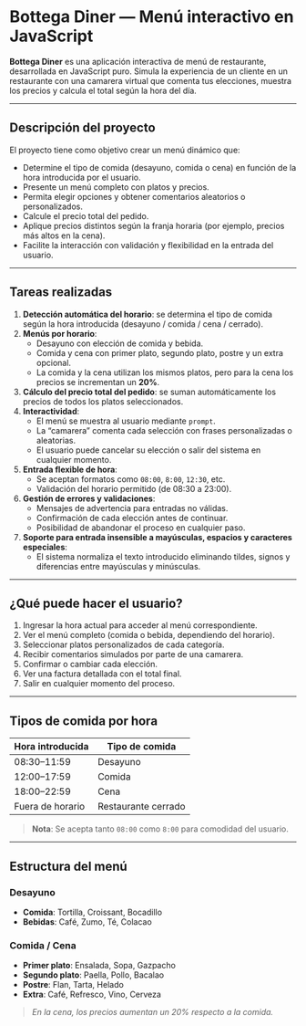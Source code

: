 # Bottega Diner — Menú interactivo en JavaScript

**Bottega Diner** es una aplicación interactiva de menú de restaurante, desarrollada en JavaScript puro. Simula la experiencia de un cliente en un restaurante con una camarera virtual que comenta tus elecciones, muestra los precios y calcula el total según la hora del día.

---

## Descripción del proyecto

El proyecto tiene como objetivo crear un menú dinámico que:

- Determine el tipo de comida (desayuno, comida o cena) en función de la hora introducida por el usuario.
- Presente un menú completo con platos y precios.
- Permita elegir opciones y obtener comentarios aleatorios o personalizados.
- Calcule el precio total del pedido.
- Aplique precios distintos según la franja horaria (por ejemplo, precios más altos en la cena).
- Facilite la interacción con validación y flexibilidad en la entrada del usuario.

---

## Tareas realizadas

1. **Detección automática del horario**: se determina el tipo de comida según la hora introducida (desayuno / comida / cena / cerrado).
2. **Menús por horario**:
   - Desayuno con elección de comida y bebida.
   - Comida y cena con primer plato, segundo plato, postre y un extra opcional.
   - La comida y la cena utilizan los mismos platos, pero para la cena los precios se incrementan un **20%**.
3. **Cálculo del precio total del pedido**: se suman automáticamente los precios de todos los platos seleccionados.
4. **Interactividad**:
   - El menú se muestra al usuario mediante `prompt`.
   - La “camarera” comenta cada selección con frases personalizadas o aleatorias.
   - El usuario puede cancelar su elección o salir del sistema en cualquier momento.
5. **Entrada flexible de hora**:
   - Se aceptan formatos como `08:00`, `8:00`, `12:30`, etc.
   - Validación del horario permitido (de 08:30 a 23:00).
6. **Gestión de errores y validaciones**:
   - Mensajes de advertencia para entradas no válidas.
   - Confirmación de cada elección antes de continuar.
   - Posibilidad de abandonar el proceso en cualquier paso.
7. **Soporte para entrada insensible a mayúsculas, espacios y caracteres especiales**:
   - El sistema normaliza el texto introducido eliminando tildes, signos y diferencias entre mayúsculas y minúsculas.

---

## ¿Qué puede hacer el usuario?

1. Ingresar la hora actual para acceder al menú correspondiente.
2. Ver el menú completo (comida o bebida, dependiendo del horario).
3. Seleccionar platos personalizados de cada categoría.
4. Recibir comentarios simulados por parte de una camarera.
5. Confirmar o cambiar cada elección.
6. Ver una factura detallada con el total final.
7. Salir en cualquier momento del proceso.

---

## Tipos de comida por hora

| Hora introducida | Tipo de comida |
|------------------|----------------|
| 08:30–11:59      | Desayuno       |
| 12:00–17:59      | Comida         |
| 18:00–22:59      | Cena           |
| Fuera de horario | Restaurante cerrado |

> **Nota**: Se acepta tanto `08:00` como `8:00` para comodidad del usuario.

---

## Estructura del menú

### Desayuno
- **Comida**: Tortilla, Croissant, Bocadillo
- **Bebidas**: Café, Zumo, Té, Colacao

### Comida / Cena
- **Primer plato**: Ensalada, Sopa, Gazpacho
- **Segundo plato**: Paella, Pollo, Bacalao
- **Postre**: Flan, Tarta, Helado
- **Extra**: Café, Refresco, Vino, Cerveza

> *En la cena, los precios aumentan un 20% respecto a la comida.*

